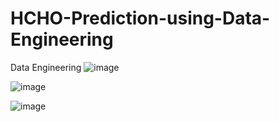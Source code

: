 # HCHO-Prediction-using-Data-Engineering
Data Engineering 
![image](https://github.com/ChavinduDulaj/HCHO-Prediction-using-Data-Engineering/assets/138846151/1f62178d-7726-451f-a636-b34a405f2ab3)

![image](https://github.com/ChavinduDulaj/HCHO-Prediction-using-Data-Engineering/assets/138846151/771d2af5-6322-4890-9b95-2ed01b733df6)

![image](https://github.com/ChavinduDulaj/HCHO-Prediction-using-Data-Engineering/assets/138846151/05f0b725-a69b-427a-a100-3c76534e7171)


